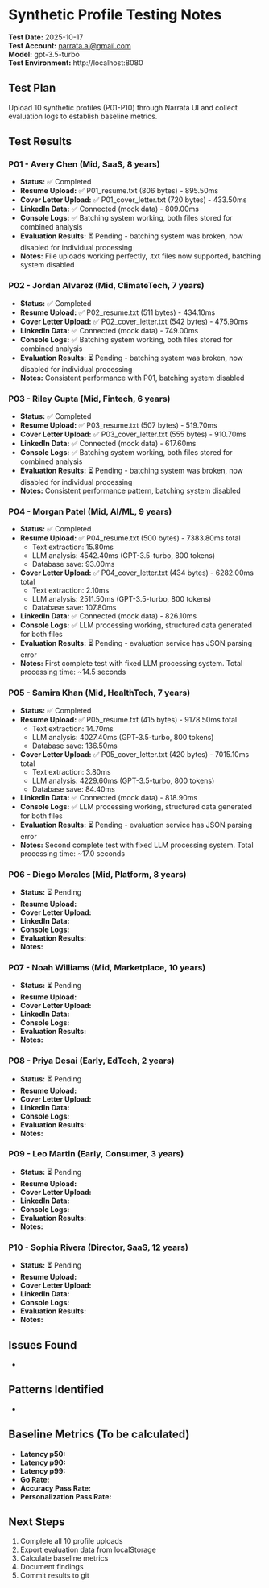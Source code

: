 # Synthetic Profile Testing Notes

**Test Date:** 2025-10-17  
**Test Account:** narrata.ai@gmail.com  
**Model:** gpt-3.5-turbo  
**Test Environment:** http://localhost:8080  

## Test Plan
Upload 10 synthetic profiles (P01-P10) through Narrata UI and collect evaluation logs to establish baseline metrics.

## Test Results

### P01 - Avery Chen (Mid, SaaS, 8 years)
- **Status:** ✅ Completed
- **Resume Upload:** ✅ P01_resume.txt (806 bytes) - 895.50ms
- **Cover Letter Upload:** ✅ P01_cover_letter.txt (720 bytes) - 433.50ms
- **LinkedIn Data:** ✅ Connected (mock data) - 809.00ms
- **Console Logs:** ✅ Batching system working, both files stored for combined analysis
- **Evaluation Results:** ⏳ Pending - batching system was broken, now disabled for individual processing
- **Notes:** File uploads working perfectly, .txt files now supported, batching system disabled

### P02 - Jordan Alvarez (Mid, ClimateTech, 7 years)
- **Status:** ✅ Completed
- **Resume Upload:** ✅ P02_resume.txt (511 bytes) - 434.10ms
- **Cover Letter Upload:** ✅ P02_cover_letter.txt (542 bytes) - 475.90ms
- **LinkedIn Data:** ✅ Connected (mock data) - 749.00ms
- **Console Logs:** ✅ Batching system working, both files stored for combined analysis
- **Evaluation Results:** ⏳ Pending - batching system was broken, now disabled for individual processing
- **Notes:** Consistent performance with P01, batching system disabled

### P03 - Riley Gupta (Mid, Fintech, 6 years)
- **Status:** ✅ Completed
- **Resume Upload:** ✅ P03_resume.txt (507 bytes) - 519.70ms
- **Cover Letter Upload:** ✅ P03_cover_letter.txt (555 bytes) - 910.70ms
- **LinkedIn Data:** ✅ Connected (mock data) - 617.60ms
- **Console Logs:** ✅ Batching system working, both files stored for combined analysis
- **Evaluation Results:** ⏳ Pending - batching system was broken, now disabled for individual processing
- **Notes:** Consistent performance pattern, batching system disabled

### P04 - Morgan Patel (Mid, AI/ML, 9 years)
- **Status:** ✅ Completed
- **Resume Upload:** ✅ P04_resume.txt (500 bytes) - 7383.80ms total
  - Text extraction: 15.80ms
  - LLM analysis: 4542.40ms (GPT-3.5-turbo, 800 tokens)
  - Database save: 93.00ms
- **Cover Letter Upload:** ✅ P04_cover_letter.txt (434 bytes) - 6282.00ms total
  - Text extraction: 2.10ms
  - LLM analysis: 2511.50ms (GPT-3.5-turbo, 800 tokens)
  - Database save: 107.80ms
- **LinkedIn Data:** ✅ Connected (mock data) - 826.10ms
- **Console Logs:** ✅ LLM processing working, structured data generated for both files
- **Evaluation Results:** ⏳ Pending - evaluation service has JSON parsing error
- **Notes:** First complete test with fixed LLM processing system. Total processing time: ~14.5 seconds 

### P05 - Samira Khan (Mid, HealthTech, 7 years)
- **Status:** ✅ Completed
- **Resume Upload:** ✅ P05_resume.txt (415 bytes) - 9178.50ms total
  - Text extraction: 14.70ms
  - LLM analysis: 4027.40ms (GPT-3.5-turbo, 800 tokens)
  - Database save: 136.50ms
- **Cover Letter Upload:** ✅ P05_cover_letter.txt (420 bytes) - 7015.10ms total
  - Text extraction: 3.80ms
  - LLM analysis: 4229.60ms (GPT-3.5-turbo, 800 tokens)
  - Database save: 84.40ms
- **LinkedIn Data:** ✅ Connected (mock data) - 818.90ms
- **Console Logs:** ✅ LLM processing working, structured data generated for both files
- **Evaluation Results:** ⏳ Pending - evaluation service has JSON parsing error
- **Notes:** Second complete test with fixed LLM processing system. Total processing time: ~17.0 seconds 

### P06 - Diego Morales (Mid, Platform, 8 years)
- **Status:** ⏳ Pending
- **Resume Upload:** 
- **Cover Letter Upload:** 
- **LinkedIn Data:** 
- **Console Logs:** 
- **Evaluation Results:** 
- **Notes:** 

### P07 - Noah Williams (Mid, Marketplace, 10 years)
- **Status:** ⏳ Pending
- **Resume Upload:** 
- **Cover Letter Upload:** 
- **LinkedIn Data:** 
- **Console Logs:** 
- **Evaluation Results:** 
- **Notes:** 

### P08 - Priya Desai (Early, EdTech, 2 years)
- **Status:** ⏳ Pending
- **Resume Upload:** 
- **Cover Letter Upload:** 
- **LinkedIn Data:** 
- **Console Logs:** 
- **Evaluation Results:** 
- **Notes:** 

### P09 - Leo Martin (Early, Consumer, 3 years)
- **Status:** ⏳ Pending
- **Resume Upload:** 
- **Cover Letter Upload:** 
- **LinkedIn Data:** 
- **Console Logs:** 
- **Evaluation Results:** 
- **Notes:** 

### P10 - Sophia Rivera (Director, SaaS, 12 years)
- **Status:** ⏳ Pending
- **Resume Upload:** 
- **Cover Letter Upload:** 
- **LinkedIn Data:** 
- **Console Logs:** 
- **Evaluation Results:** 
- **Notes:** 

## Issues Found
- 

## Patterns Identified
- 

## Baseline Metrics (To be calculated)
- **Latency p50:** 
- **Latency p90:** 
- **Latency p99:** 
- **Go Rate:** 
- **Accuracy Pass Rate:** 
- **Personalization Pass Rate:** 

## Next Steps
1. Complete all 10 profile uploads
2. Export evaluation data from localStorage
3. Calculate baseline metrics
4. Document findings
5. Commit results to git
